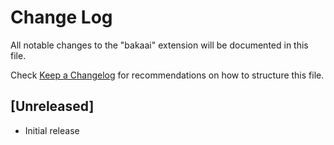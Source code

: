 # Change Log

All notable changes to the "bakaai" extension will be documented in this file.

Check [Keep a Changelog](http://keepachangelog.com/) for recommendations on how to structure this file.

## [Unreleased]

- Initial release